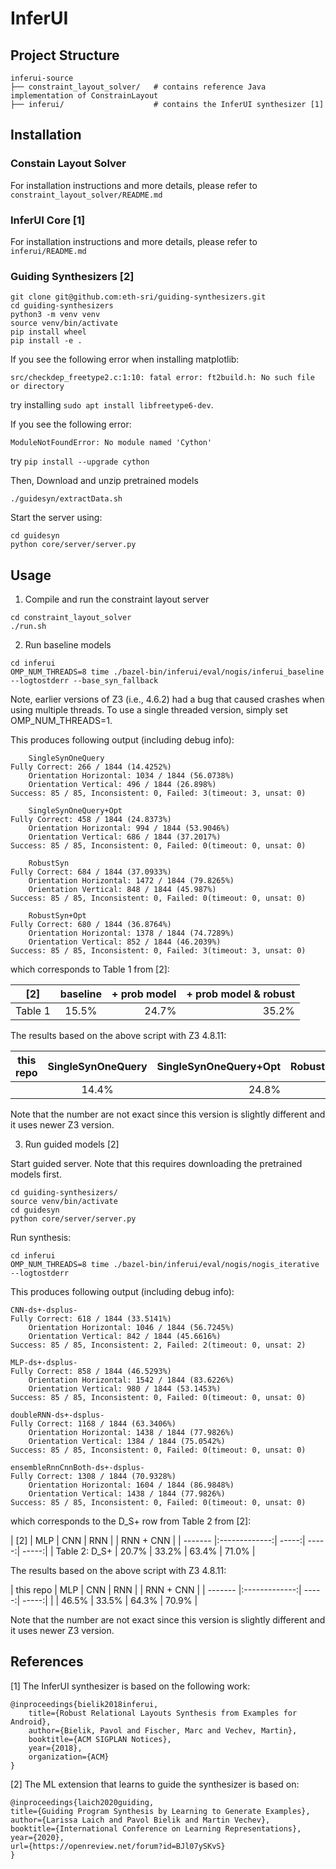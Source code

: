 # InferUI

## Project Structure
```
inferui-source
├── constraint_layout_solver/	# contains reference Java implementation of ConstrainLayout
├── inferui/					# contains the InferUI synthesizer [1]
```

## Installation

### Constain Layout Solver

For installation instructions and more details, please refer to `constraint_layout_solver/README.md`

### InferUI Core [1]

For installation instructions and more details, please refer to `inferui/README.md`

### Guiding Synthesizers [2]

```
git clone git@github.com:eth-sri/guiding-synthesizers.git
cd guiding-synthesizers
python3 -m venv venv
source venv/bin/activate
pip install wheel
pip install -e .
```

If you see the following error when installing matplotlib:

```
src/checkdep_freetype2.c:1:10: fatal error: ft2build.h: No such file or directory
```

try installing `sudo apt install libfreetype6-dev`.

If you see the following error:

```
ModuleNotFoundError: No module named 'Cython'
```

try `pip install --upgrade cython`

Then, Download and unzip pretrained models

```
./guidesyn/extractData.sh
```

Start the server using:

```
cd guidesyn
python core/server/server.py
```

## Usage

1. Compile and run the constraint layout server

```
cd constraint_layout_solver
./run.sh
```

2. Run baseline models
```
cd inferui
OMP_NUM_THREADS=8 time ./bazel-bin/inferui/eval/nogis/inferui_baseline --logtostderr --base_syn_fallback
```

Note, earlier versions of Z3 (i.e., 4.6.2) had a bug that caused crashes when using multiple threads.
To use a single threaded version, simply set OMP_NUM_THREADS=1.

This produces following output (including debug info):
```
	SingleSynOneQuery
Fully Correct: 266 / 1844 (14.4252%)
	Orientation Horizontal: 1034 / 1844 (56.0738%)
	Orientation Vertical: 496 / 1844 (26.898%)
Success: 85 / 85, Inconsistent: 0, Failed: 3(timeout: 3, unsat: 0)

	SingleSynOneQuery+Opt
Fully Correct: 458 / 1844 (24.8373%)
	Orientation Horizontal: 994 / 1844 (53.9046%)
	Orientation Vertical: 686 / 1844 (37.2017%)
Success: 85 / 85, Inconsistent: 0, Failed: 0(timeout: 0, unsat: 0)

	RobustSyn
Fully Correct: 684 / 1844 (37.0933%)
	Orientation Horizontal: 1472 / 1844 (79.8265%)
	Orientation Vertical: 848 / 1844 (45.987%)
Success: 85 / 85, Inconsistent: 0, Failed: 0(timeout: 0, unsat: 0)

	RobustSyn+Opt
Fully Correct: 680 / 1844 (36.8764%)
	Orientation Horizontal: 1378 / 1844 (74.7289%)
	Orientation Vertical: 852 / 1844 (46.2039%)
Success: 85 / 85, Inconsistent: 0, Failed: 3(timeout: 3, unsat: 0)

```

which corresponds to Table 1 from [2]:

| [2] | baseline | + prob model  | + prob model & robust |
| ------- |:-------------:| -----:| -----:|
| Table 1 | 15.5% | 24.7% | 35.2% |

The results based on the above script with Z3 4.8.11:

| this repo | SingleSynOneQuery | SingleSynOneQuery+Opt  | RobustSyn+Opt |
| ------- |:-------------:| -----:| -----:|
|        | 14.4% | 24.8% | 36.9% |

Note that the number are not exact since this version is slightly different and it uses newer Z3 version.

3. Run guided models [2]

Start guided server. Note that this requires downloading the pretrained models first.
```
cd guiding-synthesizers/
source venv/bin/activate
cd guidesyn
python core/server/server.py
```

Run synthesis:

```
cd inferui
OMP_NUM_THREADS=8 time ./bazel-bin/inferui/eval/nogis/nogis_iterative --logtostderr
```

This produces following output (including debug info):
```
CNN-ds+-dsplus-
Fully Correct: 618 / 1844 (33.5141%)
	Orientation Horizontal: 1046 / 1844 (56.7245%)
	Orientation Vertical: 842 / 1844 (45.6616%)
Success: 85 / 85, Inconsistent: 2, Failed: 2(timeout: 0, unsat: 2)

MLP-ds+-dsplus-
Fully Correct: 858 / 1844 (46.5293%)
	Orientation Horizontal: 1542 / 1844 (83.6226%)
	Orientation Vertical: 980 / 1844 (53.1453%)
Success: 85 / 85, Inconsistent: 0, Failed: 0(timeout: 0, unsat: 0)

doubleRNN-ds+-dsplus-
Fully Correct: 1168 / 1844 (63.3406%)
	Orientation Horizontal: 1438 / 1844 (77.9826%)
	Orientation Vertical: 1384 / 1844 (75.0542%)
Success: 85 / 85, Inconsistent: 0, Failed: 0(timeout: 0, unsat: 0)

ensembleRnnCnnBoth-ds+-dsplus-
Fully Correct: 1308 / 1844 (70.9328%)
	Orientation Horizontal: 1604 / 1844 (86.9848%)
	Orientation Vertical: 1438 / 1844 (77.9826%)
Success: 85 / 85, Inconsistent: 0, Failed: 0(timeout: 0, unsat: 0)

```

which corresponds to the D_S+ row from Table 2 from [2]:

| [2] | MLP | CNN  | RNN | | RNN + CNN |
| ------- |:-------------:| -----:| -----:| -----:|
| Table 2: D_S+ | 20.7% | 33.2% | 63.4% | 71.0% |

The results based on the above script with Z3 4.8.11:

| this repo | MLP | CNN  | RNN | | RNN + CNN |
| ------- |:-------------:| -----:| -----:|
|        | 46.5% | 33.5% | 64.3% | 70.9% |

Note that the number are not exact since this version is slightly different and it uses newer Z3 version.

## References

[1] The InferUI synthesizer is based on the following work:

```
@inproceedings{bielik2018inferui, 
	title={Robust Relational Layouts Synthesis from Examples for Android}, 
	author={Bielik, Pavol and Fischer, Marc and Vechev, Martin}, 
	booktitle={ACM SIGPLAN Notices}, 
	year={2018}, 
	organization={ACM}
}
```

[2] The ML extension that learns to guide the synthesizer is based on:

```
@inproceedings{laich2020guiding,
title={Guiding Program Synthesis by Learning to Generate Examples},
author={Larissa Laich and Pavol Bielik and Martin Vechev},
booktitle={International Conference on Learning Representations},
year={2020},
url={https://openreview.net/forum?id=BJl07ySKvS}
}
```